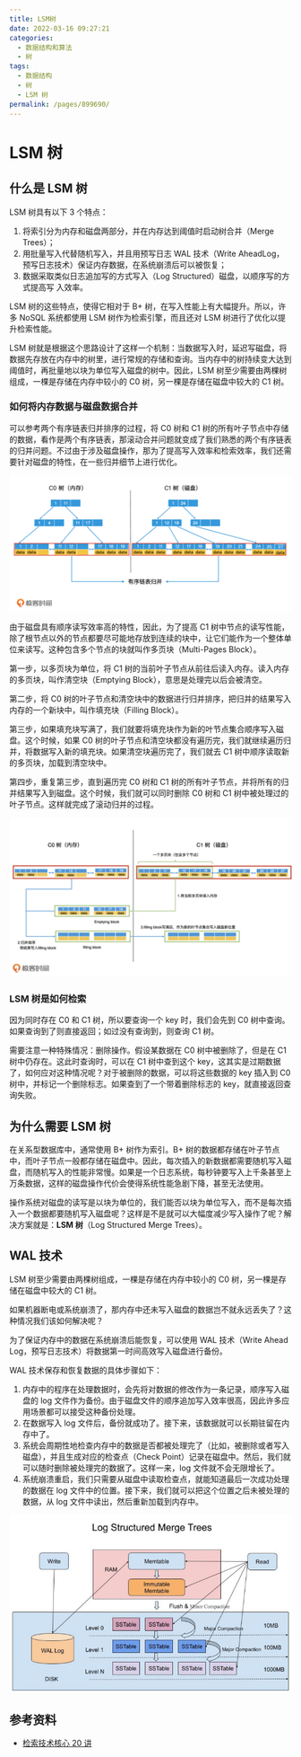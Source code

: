 ```yaml
---
title: LSM树
date: 2022-03-16 09:27:21
categories:
  - 数据结构和算法
  - 树
tags:
  - 数据结构
  - 树
  - LSM 树
permalink: /pages/899690/
---
```


# LSM 树

## 什么是 LSM 树

LSM 树具有以下 3 个特点：

1. 将索引分为内存和磁盘两部分，并在内存达到阈值时启动树合并（Merge Trees）；
2. 用批量写入代替随机写入，并且用预写日志 WAL 技术（Write AheadLog，预写日志技术）保证内存数据，在系统崩溃后可以被恢复；
3. 数据采取类似日志追加写的方式写入（Log Structured）磁盘，以顺序写的方式提高写
   入效率。

LSM 树的这些特点，使得它相对于 B+ 树，在写入性能上有大幅提升。所以，许多 NoSQL 系统都使用 LSM 树作为检索引擎，而且还对 LSM 树进行了优化以提升检索性能。

LSM 树就是根据这个思路设计了这样一个机制：当数据写入时，延迟写磁盘，将数据先存放在内存中的树里，进行常规的存储和查询。当内存中的树持续变大达到阈值时，再批量地以块为单位写入磁盘的树中。因此，LSM 树至少需要由两棵树组成，一棵是存储在内存中较小的 C0 树，另一棵是存储在磁盘中较大的 C1 树。

### 如何将内存数据与磁盘数据合并

可以参考两个有序链表归并排序的过程，将 C0 树和 C1 树的所有叶子节点中存储的数据，看作是两个有序链表，那滚动合并问题就变成了我们熟悉的两个有序链表的归并问题。不过由于涉及磁盘操作，那为了提高写入效率和检索效率，我们还需要针对磁盘的特性，在一些归并细节上进行优化。

![img](https://raw.githubusercontent.com/dunwu/images/dev/snap/20220316105440.png)

由于磁盘具有顺序读写效率高的特性，因此，为了提高 C1 树中节点的读写性能，除了根节点以外的节点都要尽可能地存放到连续的块中，让它们能作为一个整体单位来读写。这种包含多个节点的块就叫作多页块（Multi-Pages Block）。

第一步，以多页块为单位，将 C1 树的当前叶子节点从前往后读入内存。读入内存的多页块，叫作清空块（Emptying Block），意思是处理完以后会被清空。

第二步，将 C0 树的叶子节点和清空块中的数据进行归并排序，把归并的结果写入内存的一个新块中，叫作填充块（Filling Block）。

第三步，如果填充块写满了，我们就要将填充块作为新的叶节点集合顺序写入磁盘。这个时候，如果 C0 树的叶子节点和清空块都没有遍历完，我们就继续遍历归并，将数据写入新的填充块。如果清空块遍历完了，我们就去 C1 树中顺序读取新的多页块，加载到清空块中。

第四步，重复第三步，直到遍历完 C0 树和 C1 树的所有叶子节点，并将所有的归并结果写入到磁盘。这个时候，我们就可以同时删除 C0 树和 C1 树中被处理过的叶子节点。这样就完成了滚动归并的过程。

![img](https://raw.githubusercontent.com/dunwu/images/dev/snap/20220316110736.png)

### LSM 树是如何检索

因为同时存在 C0 和 C1 树，所以要查询一个 key 时，我们会先到 C0 树中查询。如果查询到了则直接返回；如过没有查询到，则查询 C1 树。

需要注意一种特殊情况：删除操作。假设某数据在 C0 树中被删除了，但是在 C1 树中仍存在。这此时查询时，可以在 C1 树中查到这个 key，这其实是过期数据了，如何应对这种情况呢？对于被删除的数据，可以将这些数据的 key 插入到 C0 树中，并标记一个删除标志。如果查到了一个带着删除标志的 key，就直接返回查询失败。

## 为什么需要 LSM 树

在关系型数据库中，通常使用 B+ 树作为索引。B+ 树的数据都存储在叶子节点中，而叶子节点一般都存储在磁盘中。因此，每次插入的新数据都需要随机写入磁盘，而随机写入的性能非常慢。如果是一个日志系统，每秒钟要写入上千条甚至上万条数据，这样的磁盘操作代价会使得系统性能急剧下降，甚至无法使用。

操作系统对磁盘的读写是以块为单位的，我们能否以块为单位写入，而不是每次插入一个数据都要随机写入磁盘呢？这样是不是就可以大幅度减少写入操作了呢？解决方案就是：**LSM 树**（Log Structured Merge Trees）。

## WAL 技术

LSM 树至少需要由两棵树组成，一棵是存储在内存中较小的 C0 树，另一棵是存储在磁盘中较大的 C1 树。

如果机器断电或系统崩溃了，那内存中还未写入磁盘的数据岂不就永远丢失了？这种情况我们该如何解决呢？

为了保证内存中的数据在系统崩溃后能恢复，可以使用 WAL 技术（Write Ahead Log，预写日志技术）将数据第一时间高效写入磁盘进行备份。

WAL 技术保存和恢复数据的具体步骤如下：

1. 内存中的程序在处理数据时，会先将对数据的修改作为一条记录，顺序写入磁盘的 log 文件作为备份。由于磁盘文件的顺序追加写入效率很高，因此许多应用场景都可以接受这种备份处理。
2. 在数据写入 log 文件后，备份就成功了。接下来，该数据就可以长期驻留在内存中了。
3. 系统会周期性地检查内存中的数据是否都被处理完了（比如，被删除或者写入磁盘），并且生成对应的检查点（Check Point）记录在磁盘中。然后，我们就可以随时删除被处理完的数据了。这样一来，log 文件就不会无限增长了。
4. 系统崩溃重启，我们只需要从磁盘中读取检查点，就能知道最后一次成功处理的数据在 log 文件中的位置。接下来，我们就可以把这个位置之后未被处理的数据，从 log 文件中读出，然后重新加载到内存中。

![img](https://raw.githubusercontent.com/dunwu/images/dev/snap/20220316104837.png)

## 参考资料

- [检索技术核心 20 讲](https://time.geekbang.org/column/intro/100048401)
